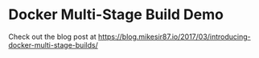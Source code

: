 # Docker Multi-Stage Build Demo

Check out the blog post at https://blog.mikesir87.io/2017/03/introducing-docker-multi-stage-builds/

